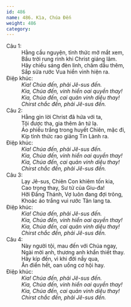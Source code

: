 ```yaml
---
id: 486
name: 486. Kìa, Chúa Đến
weight: 486
category: 
---
```

<dl><dt>Câu 1:</dt><dd data-verse="1">Hằng cầu nguyện, tỉnh thức mở mắt xem, <br/>Bầu trời rung rinh khi Christ giáng lâm. <br/>Hãy chiếu sáng đèn linh, châm dầu thêm, <br/>Sắp sửa rước Vua hiển vinh hiện ra. </dd><dt>Điệp khúc:</dt><dd data-chorus="1"><em>Kìa! Chúa đến, phải Jê-sus đến. <br/>Kìa, Chúa đến, vinh hiển oai quyền thay! <br/>Kìa, Chúa đến, cai quản vinh diệu thay! <br/>Chirst chắc đến, phải Jê-sus đến. </em></dd><dt>Câu 2:</dt><dd data-verse="2">Hằng gìn lời Christ đã hứa với ta, <br/>Tội được tha, gia thêm ân tứ lạ. <br/>Áo phiếu trắng trong huyết Chiên, mặc đi, <br/>Kíp tỉnh thức rao giảng Tin Lành ra. </dd><dt>Điệp khúc:</dt><dd data-chorus="1"><em>Kìa! Chúa đến, phải Jê-sus đến. <br/>Kìa, Chúa đến, vinh hiển oai quyền thay! <br/>Kìa, Chúa đến, cai quản vinh diệu thay! <br/>Chirst chắc đến, phải Jê-sus đến. </em></dd><dt>Câu 3:</dt><dd data-verse="3">Lạy Jê-sus, Chiên Con khiêm tốn kia, <br/>Cao trọng thay, Sư tử của Giu-đa! <br/>Hỡi Đấng Thánh, Vợ luôn đang đợi trông, <br/>Khoác áo trắng vui rước Tân lang ta. </dd><dt>Điệp khúc:</dt><dd data-chorus="1"><em>Kìa! Chúa đến, phải Jê-sus đến. <br/>Kìa, Chúa đến, vinh hiển oai quyền thay! <br/>Kìa, Chúa đến, cai quản vinh diệu thay! <br/>Chirst chắc đến, phải Jê-sus đến. </em></dd><dt>Câu 4:</dt><dd data-verse="4">Này người tội, mau đến với Chúa ngay, <br/>Ngài mời anh, thương anh khẩn thiết thay. <br/>Hãy kíp đến, vì khi đời nầy qua, <br/> Ân điển hết, oan uổng cơ hội hay. </dd><dt>Điệp khúc:</dt><dd data-chorus="1"><em>Kìa! Chúa đến, phải Jê-sus đến. <br/>Kìa, Chúa đến, vinh hiển oai quyền thay! <br/>Kìa, Chúa đến, cai quản vinh diệu thay! <br/>Chirst chắc đến, phải Jê-sus đến. </em></dd></dl>
